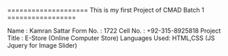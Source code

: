 


==================== This is my first Project of  CMAD Batch 1 =================


Name :                  Kamran Sattar
Form No. :              1722
Cell No. :              +92-315-8925818
Project Title :         E-Store (Online Computer Store)
Languages Used:         HTML,CSS (JS Jquery for Image Slider)




